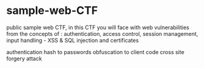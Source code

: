 # sample-web-CTF
public sample web CTF, in this CTF you will face with web vulnerabilities from the concepts of : authentication, access control, session management, input handling - XSS &amp; SQL injection and certificates

authentication
hash to passwords
obfuscation to client code
cross site forgery attack
